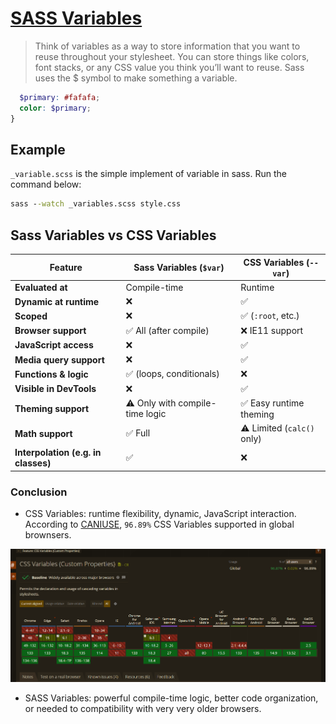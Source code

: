 # [SASS Variables](https://sass-lang.com/guide/#variables)

> Think of variables as a way to store information that you want to reuse throughout your stylesheet. You can store things like colors, font stacks, or any CSS value you think you’ll want to reuse. Sass uses the $ symbol to make something a variable.

```scss
  $primary: #fafafa;
  color: $primary;
}
```

## Example

`_variable.scss` is the simple implement of variable in sass. Run the command below:

```cmd
sass --watch _variables.scss style.css
```

## Sass Variables vs CSS Variables

| Feature                             | **Sass Variables** (`$var`)     | **CSS Variables** (`--var`) |
| ----------------------------------- | ------------------------------- | --------------------------- |
| **Evaluated at**                    | Compile-time                    | Runtime                     |
| **Dynamic at runtime**              | ❌                              | ✅                          |
| **Scoped**                          | ❌                              | ✅ (`:root`, etc.)          |
| **Browser support**                 | ✅ All (after compile)          | ❌ IE11 support             |
| **JavaScript access**               | ❌                              | ✅                          |
| **Media query support**             | ❌                              | ✅                          |
| **Functions & logic**               | ✅ (loops, conditionals)        | ❌                          |
| **Visible in DevTools**             | ❌                              | ✅                          |
| **Theming support**                 | ⚠️ Only with compile-time logic | ✅ Easy runtime theming     |
| **Math support**                    | ✅ Full                         | ⚠️ Limited (`calc()` only)  |
| **Interpolation (e.g. in classes)** | ✅                              | ❌                          |

### Conclusion

- CSS Variables:  runtime flexibility, dynamic, JavaScript interaction. According to [CANIUSE](https://caniuse.com/css-variables), `96.89%` CSS Variables supported in global brownsers.

![CSS Variable in caniuse 2025](CSSVariable(Caniuse).png)

- SASS Variables: powerful compile-time logic, better code organization, or needed to compatibility with very very older browsers.
